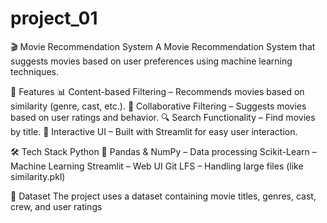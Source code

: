 # project_01
🎬 Movie Recommendation System
A Movie Recommendation System that suggests movies based on user preferences using machine learning techniques.

🚀 Features
📊 Content-based Filtering – Recommends movies based on similarity (genre, cast, etc.).
🤖 Collaborative Filtering – Suggests movies based on user ratings and behavior.
🔍 Search Functionality – Find movies by title.
🎨 Interactive UI – Built with Streamlit for easy user interaction.

🛠 Tech Stack
Python 🐍
Pandas & NumPy – Data processing
Scikit-Learn – Machine Learning
Streamlit – Web UI
Git LFS – Handling large files (like similarity.pkl)

📂 Dataset
The project uses a dataset containing movie titles, genres, cast, crew, and user ratings
